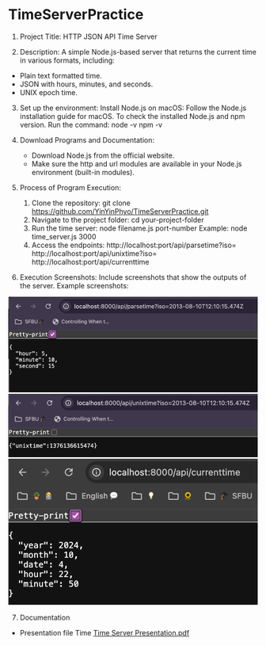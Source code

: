 # TimeServerPractice

1. Project Title:
HTTP JSON API Time Server

2. Description:
A simple Node.js-based server that returns the current time in various formats, including:

- Plain text formatted time.
- JSON with hours, minutes, and seconds.
- UNIX epoch time.

3. Set up the environment:
Install Node.js on macOS: Follow the Node.js installation guide for macOS.
To check the installed Node.js and npm version.
Run the command:
node -v
npm -v

4. Download Programs and Documentation:
    - Download Node.js from the official website.
    - Make sure the http and url modules are available in your Node.js environment (built-in modules).

5. Process of Program Execution:
    1. Clone the repository: git clone https://github.com/YinYinPhyo/TimeServerPractice.git
    2. Navigate to the project folder: cd your-project-folder
    3. Run the time server: node filename.js port-number 
        Example: node time_server.js 3000
    4. Access the endpoints:
        http://localhost:port/api/parsetime?iso=<time>
        http://localhost:port/api/unixtime?iso=<time>
        http://localhost:port/api/currenttime

6. Execution Screenshots:
Include screenshots that show the outputs of the server.
Example screenshots:

![api/parsetime response.](./images/image_parsetime.png)
![api/unixtime response.](./images/image_unixtime.png)
![api/currenttime response.](./images/image_currenttime.png)

7. Documentation
- Presentation file Time 
[Time Server Presentation.pdf](https://github.com/user-attachments/files/17288038/Time.Server.Presentation.pdf)

